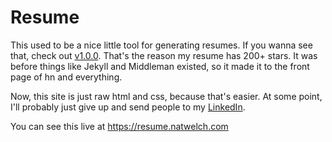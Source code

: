 # Resume

This used to be a nice little tool for generating resumes. If you wanna see that, check out [v1.0.0](https://github.com/icco/Resume/releases/tag/1.0.0). That's the reason my resume has 200+ stars. It was before things like Jekyll and Middleman existed, so it made it to the front page of hn and everything.

Now, this site is just raw html and css, because that's easier. At some point, I'll probably just give up and send people to my [LinkedIn](https://www.linkedin.com/in/natwelch).

You can see this live at https://resume.natwelch.com
